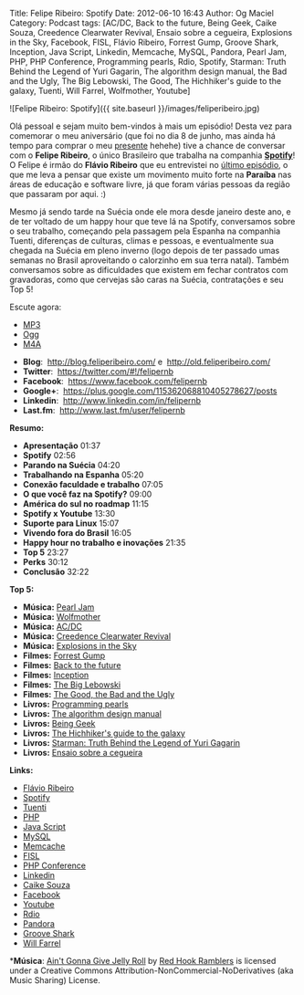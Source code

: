 Title: Felipe Ribeiro: Spotify
Date: 2012-06-10 16:43
Author: Og Maciel
Category: Podcast
tags: [AC/DC, Back to the future, Being Geek, Caike Souza, Creedence Clearwater Revival, Ensaio sobre a cegueira, Explosions in the Sky, Facebook, FISL, Flávio Ribeiro, Forrest Gump, Groove Shark, Inception, Java Script, Linkedin, Memcache, MySQL, Pandora, Pearl Jam, PHP, PHP Conference, Programming pearls, Rdio, Spotify, Starman: Truth Behind the Legend of Yuri Gagarin, The algorithm design manual, the Bad and the Ugly, The Big Lebowski, The Good, The Hichhiker's guide to the galaxy, Tuenti, Will Farrel, Wolfmother, Youtube]

![Felipe Ribeiro: Spotify]({{ site.baseurl }}/images/feliperibeiro.jpg)

Olá pessoal e sejam muito bem-vindos à mais um episódio! Desta vez para
comemorar o meu aniversário (que foi no dia 8 de junho, mas ainda há
tempo para comprar o meu
[presente](http://www.amazon.com/gp/registry/wishlist/32BX7VP2GEFI1/ref=topnav_lists_1 "http://www.amazon.com/gp/registry/wishlist/32BX7VP2GEFI1/ref=topnav_lists_1")
hehehe) tive a chance de conversar com o **Felipe Ribeiro**, o único
Brasileiro que trabalha na companhia
**[Spotify](http://www.spotify.com/ "http://www.spotify.com/")**! O
Felipe é irmão do **Flávio Ribeiro** que eu entrevistei no [último
episódio](http://www.castalio.info/flavio-ribeiro-globo-com/ "http://www.castalio.info/flavio-ribeiro-globo-com/"),
o que me leva a pensar que existe um movimento muito forte na
**Paraíba** nas áreas de educação e software livre, já que foram várias
pessoas da região que passaram por aqui. :)

Mesmo já sendo tarde na Suécia onde ele mora desde janeiro deste ano, e
de ter voltado de um happy hour que teve lá na Spotify, conversamos
sobre o seu trabalho, começando pela passagem pela Espanha na companhia
Tuenti, diferenças de culturas, climas e pessoas, e eventualmente sua
chegada na Suécia em pleno inverno (logo depois de ter passado umas
semanas no Brasil aproveitando o calorzinho em sua terra natal). Também
conversamos sobre as dificuldades que existem em fechar contratos com
gravadoras, como que cervejas são caras na Suécia, contratações e seu
Top 5!

Escute agora:
* [MP3](http://downloads.ogmaciel.com/castalio-podcast-38.mp3)
* [Ogg](http://downloads.ogmaciel.com/castalio-podcast-38.ogg)
* [M4A](http://downloads.ogmaciel.com/castalio-podcast-38.m4a)

-   **Blog**:  <http://blog.feliperibeiro.com/> e
     <http://old.feliperibeiro.com/>
-   **Twitter**:  <https://twitter.com/#!/felipernb>
-   **Facebook**:  <https://www.facebook.com/felipernb>
-   **Google+**:  <https://plus.google.com/115362068810405278627/posts>
-   **Linkedin**:  <http://www.linkedin.com/in/felipernb>
-   **Last.fm**:  <http://www.last.fm/user/felipernb>

**Resumo:**

-   **Apresentação** 01:37
-   **Spotify** 02:56
-   **Parando na Suécia** 04:20
-   **Trabalhando na Espanha** 05:20
-   **Conexão faculdade e trabalho** 07:05
-   **O que você faz na Spotify?** 09:00
-   **América do sul no roadmap** 11:15
-   **Spotify x Youtube** 13:30
-   **Suporte para Linux** 15:07
-   **Vivendo fora do Brasil** 16:05
-   **Happy hour no trabalho e inovações** 21:35
-   **Top 5** 23:27
-   **Perks** 30:12
-   **Conclusão** 32:22

**Top 5:**

-   **Música:** [Pearl Jam](http://www.last.fm/search?q=Pearl+Jam)
-   **Música:** [Wolfmother](http://www.last.fm/search?q=Wolfmother)
-   **Música:** [AC/DC](http://www.last.fm/search?q=AC/DC)
-   **Música:** [Creedence Clearwater
    Revival](http://www.last.fm/search?q=Creedence+Clearwater+Revival)
-   **Música:** [Explosions in the
    Sky](http://www.last.fm/search?q=Explosions+in+the+Sky)
-   **Filmes:** [Forrest
    Gump](http://www.imdb.com/find?s=all&q=Forrest+Gump)
-   **Filmes:** [Back to the
    future](http://www.imdb.com/find?s=all&q=Back+to+the+future)
-   **Filmes:** [Inception](http://www.imdb.com/find?s=all&q=Inception)
-   **Filmes:** [The Big
    Lebowski](http://www.imdb.com/find?s=all&q=The+Big+Lebowski)
-   **Filmes:** [The Good, the Bad and the
    Ugly](http://www.imdb.com/find?s=all&q=The+Good,+the+Bad+and+the+Ugly)
-   **Livros:** [Programming
    pearls](http://www.amazon.com/s/ref=nb_sb_noss?url=search-alias%3Dstripbooks&field-keywords=Programming+pearls)
-   **Livros:** [The algorithm design
    manual](http://www.amazon.com/s/ref=nb_sb_noss?url=search-alias%3Dstripbooks&field-keywords=The+algorithm+design+manual)
-   **Livros:** [Being
    Geek](http://www.amazon.com/s/ref=nb_sb_noss?url=search-alias%3Dstripbooks&field-keywords=Being+Geek)
-   **Livros:** [The Hichhiker's guide to the
    galaxy](http://www.amazon.com/s/ref=nb_sb_noss?url=search-alias%3Dstripbooks&field-keywords=The+Hichhiker's+guide+to+the+galaxy)
-   **Livros:** [Starman: Truth Behind the Legend of Yuri
    Gagarin](http://www.amazon.com/s/ref=nb_sb_noss?url=search-alias%3Dstripbooks&field-keywords=Starman:+Truth+Behind+the+Legend+of+Yuri+Gagarin)
-   **Livros:** [Ensaio sobre a
    cegueira](http://www.amazon.com/s/ref=nb_sb_noss?url=search-alias%3Dstripbooks&field-keywords=Ensaio+sobre+a+cegueira)

**Links:**

-   [Flávio Ribeiro](https://duckduckgo.com/?q=Flávio+Ribeiro)
-   [Spotify](https://duckduckgo.com/?q=Spotify)
-   [Tuenti](https://duckduckgo.com/?q=Tuenti)
-   [PHP](https://duckduckgo.com/?q=PHP)
-   [Java Script](https://duckduckgo.com/?q=Java+Script)
-   [MySQL](https://duckduckgo.com/?q=MySQL)
-   [Memcache](https://duckduckgo.com/?q=Memcache)
-   [FISL](https://duckduckgo.com/?q=FISL)
-   [PHP Conference](https://duckduckgo.com/?q=PHP+Conference)
-   [Linkedin](https://duckduckgo.com/?q=Linkedin)
-   [Caike Souza](https://duckduckgo.com/?q=Caike+Souza)
-   [Facebook](https://duckduckgo.com/?q=Facebook)
-   [Youtube](https://duckduckgo.com/?q=Youtube)
-   [Rdio](https://duckduckgo.com/?q=Rdio)
-   [Pandora](https://duckduckgo.com/?q=Pandora)
-   [Groove Shark](https://duckduckgo.com/?q=Groove+Shark)
-   [Will Farrel](https://duckduckgo.com/?q=Will+Farrel)

***Música**: [Ain't Gonna Give Jelly
Roll](http://freemusicarchive.org/music/Red_Hook_Ramblers/Live__WFMU_on_Antique_Phonograph_Music_Program_with_MAC_Feb_8_2011/Red_Hook_Ramblers_-_12_-_Aint_Gonna_Give_Jelly_Roll)
by [Red Hook Ramblers](http://www.redhookramblers.com/) is licensed under a Creative Commons
Attribution-NonCommercial-NoDerivatives (aka Music Sharing) License.
